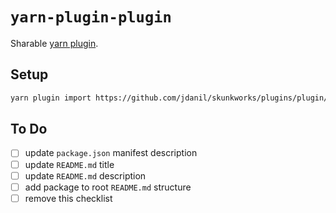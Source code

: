 # `yarn-plugin-plugin`

Sharable [yarn plugin](https://yarnpkg.com/features/plugins).

## Setup

```bash
yarn plugin import https://github.com/jdanil/skunkworks/plugins/plugin/bundle/@yarnpkg/plugin-plugin.js
```

## To Do

- [ ] update `package.json` manifest description
- [ ] update `README.md` title
- [ ] update `README.md` description
- [ ] add package to root `README.md` structure
- [ ] remove this checklist
